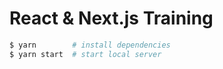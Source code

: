 # React & Next.js Training

```bash
$ yarn        # install dependencies
$ yarn start  # start local server
```